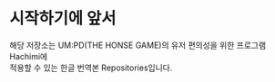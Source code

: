 # 시작하기에 앞서
해당 저장소는 UM:PD(THE HONSE GAME)의 유저 편의성을 위한 프로그램 Hachimi에<br>
적용할 수 있는 한글 번역본 Repositories입니다.
